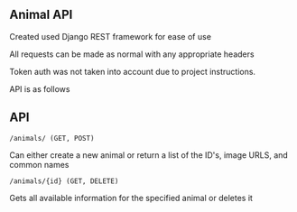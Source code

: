 ## Animal API
Created used Django REST framework for ease of use

All requests can be made as normal with any appropriate headers

Token auth was not taken into account due to project instructions.

API is as follows

## API
``
/animals/ (GET, POST) 
``

Can either create a new animal or return a list of the ID's, image URLS, and common names

``
/animals/{id} (GET, DELETE)
``

Gets all available information for the specified animal or deletes it